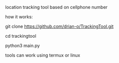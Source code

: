 location tracking tool based on cellphone number

how it works:

git clone https://github.com/drian-o/TrackingTool.git

cd trackingtool

python3 main.py

tools can work using termux or linux

